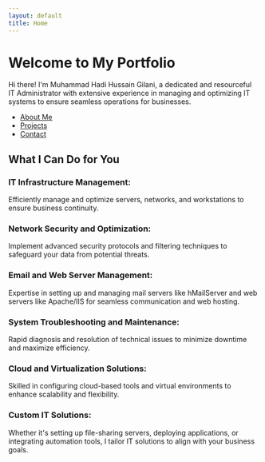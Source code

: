 ```yaml
---
layout: default
title: Home
---
```


# Welcome to My Portfolio
Hi there! I'm Muhammad Hadi Hussain Gilani, a dedicated and resourceful IT Administrator with extensive experience in managing and optimizing IT systems to ensure seamless operations for businesses.

- [About Me](about.md)
- [Projects](projects.md)
- [Contact](contact.md)

## What I Can Do for You
### IT Infrastructure Management:
Efficiently manage and optimize servers, networks, and workstations to ensure business continuity.

### Network Security and Optimization:
Implement advanced security protocols and filtering techniques to safeguard your data from potential threats.

### Email and Web Server Management:
Expertise in setting up and managing mail servers like hMailServer and web servers like Apache/IIS for seamless communication and web hosting.

### System Troubleshooting and Maintenance:
Rapid diagnosis and resolution of technical issues to minimize downtime and maximize efficiency.

### Cloud and Virtualization Solutions:
Skilled in configuring cloud-based tools and virtual environments to enhance scalability and flexibility.

### Custom IT Solutions:
Whether it's setting up file-sharing servers, deploying applications, or integrating automation tools, I tailor IT solutions to align with your business goals.
